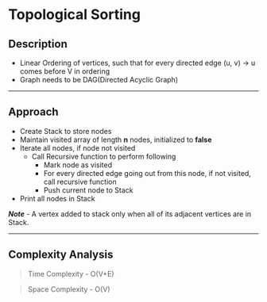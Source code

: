 # Topological Sorting


## Description
- Linear Ordering of vertices, such that for every directed edge (u, v) -> u comes before V in ordering 
- Graph needs to be DAG(Directed Acyclic Graph)

-----

## Approach
- Create Stack to store nodes
- Maintain visited array of length **n** nodes, initialized to **false**
- Iterate all nodes, if node not visited
  - Call Recursive function to perform following 
    - Mark node as visited
    - For every directed edge going out from this node, if not visited, call recursive function
    - Push current node to Stack
- Print all nodes in Stack

***Note*** - A vertex added to stack only when all of its adjacent vertices are in Stack.

-----

## Complexity Analysis


>Time Complexity - O(V+E)

>Space Complexity - O(V)